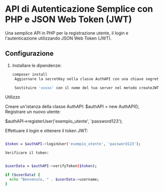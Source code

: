 # API di Autenticazione Semplice con PHP e JSON Web Token (JWT)

Una semplice API in PHP per la registrazione utente, il login e l'autenticazione utilizzando JSON Web Token (JWT).

## Configurazione

1. Installare le dipendenze:

   ```bash
   composer install
    Aggiornare la secretKey nella classe AuthAPI con una chiave segreta forte e sicura.

    Sostituire 'xxxxx' con il nome del tuo server nel metodo createJWT.

Utilizzo

Creare un'istanza della classe AuthAPI:
    $authAPI = new AuthAPI();
Registrare un nuovo utente:

  $authAPI->registerUser('esempio_utente', 'password123');

Effettuare il login e ottenere il token JWT:

  ```bash

  $token = $authAPI->loginUser('esempio_utente', 'password123');

Verificare il token:


$userData = $authAPI->verifyToken($token);

if ($userData) {
    echo "Benvenuto, " . $userData->username;
} 

